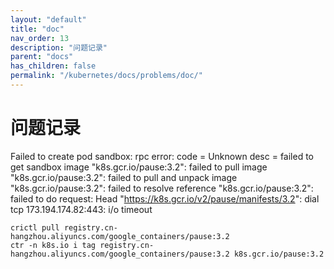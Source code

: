 ```yaml
---
layout: "default"
title: "doc"
nav_order: 13
description: "问题记录"
parent: "docs"
has_children: false
permalink: "/kubernetes/docs/problems/doc/"
---
```


# 问题记录

Failed to create pod sandbox: rpc error: code = Unknown desc = failed to get sandbox image "k8s.gcr.io/pause:3.2": failed to pull image "k8s.gcr.io/pause:3.2": failed to pull and unpack image "k8s.gcr.io/pause:3.2": failed to resolve reference "k8s.gcr.io/pause:3.2": failed to do request: Head "https://k8s.gcr.io/v2/pause/manifests/3.2": dial tcp 173.194.174.82:443: i/o timeout

```shell
crictl pull registry.cn-hangzhou.aliyuncs.com/google_containers/pause:3.2
ctr -n k8s.io i tag registry.cn-hangzhou.aliyuncs.com/google_containers/pause:3.2 k8s.gcr.io/pause:3.2
```
